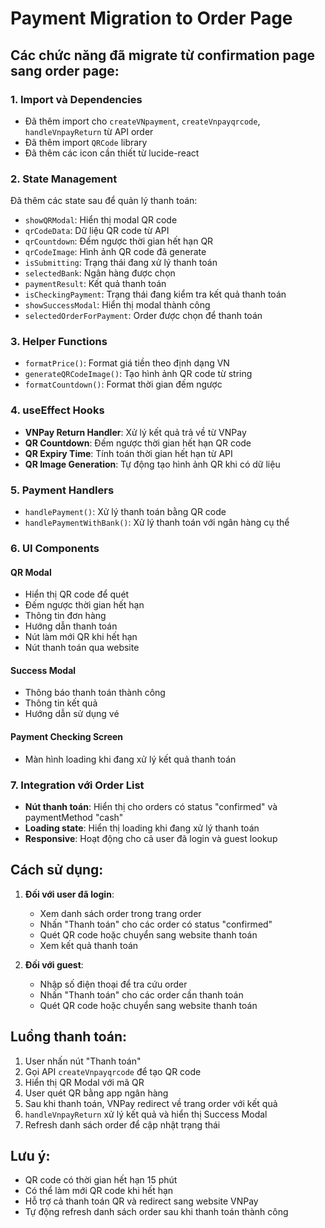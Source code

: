 # Payment Migration to Order Page

## Các chức năng đã migrate từ confirmation page sang order page:

### 1. Import và Dependencies
- Đã thêm import cho `createVNpayment`, `createVnpayqrcode`, `handleVnpayReturn` từ API order
- Đã thêm import `QRCode` library
- Đã thêm các icon cần thiết từ lucide-react

### 2. State Management
Đã thêm các state sau để quản lý thanh toán:
- `showQRModal`: Hiển thị modal QR code
- `qrCodeData`: Dữ liệu QR code từ API
- `qrCountdown`: Đếm ngược thời gian hết hạn QR
- `qrCodeImage`: Hình ảnh QR code đã generate
- `isSubmitting`: Trạng thái đang xử lý thanh toán
- `selectedBank`: Ngân hàng được chọn
- `paymentResult`: Kết quả thanh toán
- `isCheckingPayment`: Trạng thái đang kiểm tra kết quả thanh toán
- `showSuccessModal`: Hiển thị modal thành công
- `selectedOrderForPayment`: Order được chọn để thanh toán

### 3. Helper Functions
- `formatPrice()`: Format giá tiền theo định dạng VN
- `generateQRCodeImage()`: Tạo hình ảnh QR code từ string
- `formatCountdown()`: Format thời gian đếm ngược

### 4. useEffect Hooks
- **VNPay Return Handler**: Xử lý kết quả trả về từ VNPay
- **QR Countdown**: Đếm ngược thời gian hết hạn QR code
- **QR Expiry Time**: Tính toán thời gian hết hạn từ API
- **QR Image Generation**: Tự động tạo hình ảnh QR khi có dữ liệu

### 5. Payment Handlers
- `handlePayment()`: Xử lý thanh toán bằng QR code
- `handlePaymentWithBank()`: Xử lý thanh toán với ngân hàng cụ thể

### 6. UI Components
#### QR Modal
- Hiển thị QR code để quét
- Đếm ngược thời gian hết hạn
- Thông tin đơn hàng
- Hướng dẫn thanh toán
- Nút làm mới QR khi hết hạn
- Nút thanh toán qua website

#### Success Modal
- Thông báo thanh toán thành công
- Thông tin kết quả
- Hướng dẫn sử dụng vé

#### Payment Checking Screen
- Màn hình loading khi đang xử lý kết quả thanh toán

### 7. Integration với Order List
- **Nút thanh toán**: Hiển thị cho orders có status "confirmed" và paymentMethod "cash"
- **Loading state**: Hiển thị loading khi đang xử lý thanh toán
- **Responsive**: Hoạt động cho cả user đã login và guest lookup

## Cách sử dụng:

1. **Đối với user đã login**: 
   - Xem danh sách order trong trang order
   - Nhấn "Thanh toán" cho các order có status "confirmed"
   - Quét QR code hoặc chuyển sang website thanh toán
   - Xem kết quả thanh toán

2. **Đối với guest**: 
   - Nhập số điện thoại để tra cứu order
   - Nhấn "Thanh toán" cho các order cần thanh toán
   - Quét QR code hoặc chuyển sang website thanh toán

## Luồng thanh toán:

1. User nhấn nút "Thanh toán"
2. Gọi API `createVnpayqrcode` để tạo QR code
3. Hiển thị QR Modal với mã QR
4. User quét QR bằng app ngân hàng
5. Sau khi thanh toán, VNPay redirect về trang order với kết quả
6. `handleVnpayReturn` xử lý kết quả và hiển thị Success Modal
7. Refresh danh sách order để cập nhật trạng thái

## Lưu ý:
- QR code có thời gian hết hạn 15 phút
- Có thể làm mới QR code khi hết hạn
- Hỗ trợ cả thanh toán QR và redirect sang website VNPay
- Tự động refresh danh sách order sau khi thanh toán thành công

